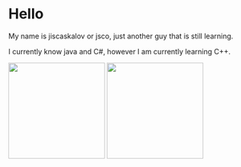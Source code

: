 # Hello
My name is jiscaskalov or jsco, just another guy that is still learning.

I currently know java and C#, however I am currently learning C++.

<p><img src="https://github-readme-stats.vercel.app/api?username=jiscaskalov&show_icons=true&theme=transparent&hide_border=true" height="192px">
<img src="https://github-readme-stats.vercel.app/api/top-langs?username=jiscaskalov&theme=transparent&hide_border=true&layout=compact&langs_count=10&hide=css" height="192px"></p>
